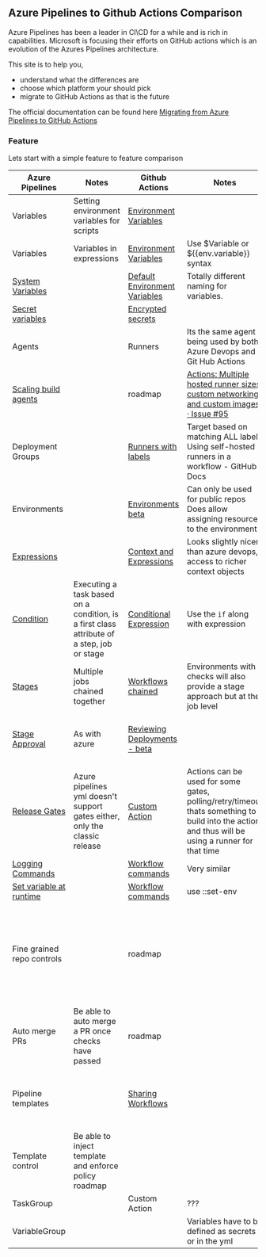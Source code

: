 ## Azure Pipelines to Github Actions Comparison

Azure Pipelines has been a leader in CI\CD for a while and is rich in capabilities. Microsoft is focusing their efforts on GitHub actions which is an evolution of the Azures Pipelines architecture. 

This site is to help you,
* understand what the differences are
* choose which platform your should pick 
* migrate to GitHub Actions as that is the future

The official documentation can be found here [Migrating from Azure Pipelines to GitHub Actions](https://docs.github.com/en/free-pro-team@latest/actions/learn-github-actions/migrating-from-azure-pipelines-to-github-actions)

### Feature

Lets start with a simple feature to feature comparison

|Azure Pipelines |Notes| Github Actions |Notes	| Link to roadmap|
|-|-|-|-|-|
Variables|Setting environment variables for scripts	|[Environment Variables](https://docs.github.com/en/free-pro-team@latest/actions/reference/environment-variables) 
Variables|Variables in expressions	|[Environment Variables](https://docs.github.com/en/free-pro-team@latest/actions/reference/environment-variables)|Use $Variable or ${{env.variable}} syntax
[System Variables](https://docs.microsoft.com/en-us/azure/devops/pipelines/build/variables?view=azure-devops&tabs=yaml)||[Default Environment Variables](https://docs.github.com/en/free-pro-team@latest/actions/reference/environment-variables#default-environment-variables)| Totally different naming for variables.
[Secret variables](https://docs.microsoft.com/en-us/azure/devops/pipelines/process/variables?view=azure-devops&tabs=yaml%2Cbatch#secret-variables)||[Encrypted secrets](https://docs.github.com/en/free-pro-team@latest/actions/reference/encrypted-secrets)
Agents||Runners|Its the same agent being used by both Azure Devops and Git Hub Actions
[Scaling build agents](https://docs.microsoft.com/en-us/azure/devops/pipelines/agents/scale-set-agents?view=azure-devops)||roadmap|[Actions: Multiple hosted runner sizes, custom networking, and custom images · Issue #95](https://github.com/github/roadmap/issues/95)
Deployment Groups||[Runners with labels](https://docs.github.com/en/free-pro-team@latest/actions/hosting-your-own-runners/using-self-hosted-runners-in-a-workflow_)|Target based on matching ALL labels	Using self-hosted runners in a workflow - GitHub Docs
Environments||[Environments beta](https://docs.github.com/en/free-pro-team@latest/actions/reference/environments#about-environments)| Can only be used for public repos<br>Does allow assigning resources to the environment	
[Expressions](https://docs.microsoft.com/en-us/azure/devops/pipelines/process/expressions?view=azure-devops)||[Context and Expressions](https://docs.github.com/en/free-pro-team@latest/actions/reference/context-and-expression-syntax-for-github-actions)|Looks slightly nicer than azure devops, access to richer context objects|
[Condition](https://docs.microsoft.com/en-us/azure/devops/pipelines/process/conditions?view=azure-devops&tabs=yaml)|Executing a task based on a condition, is a first class attribute of a step, job or stage|[Conditional Expression](https://docs.github.com/en/free-pro-team@latest/actions/reference/context-and-expression-syntax-for-github-actions#job-status-check-functions)|Use the `if`  along with expression|
[Stages](https://docs.microsoft.com/en-us/azure/devops/pipelines/process/stages?view=azure-devops&tabs=yaml)|Multiple jobs  chained together|[Workflows chained](https://docs.github.com/en/free-pro-team@latest/actions/reference/events-that-trigger-workflows)| Environments with checks will also provide a stage approach but at the job level
[Stage Approval](https://docs.microsoft.com/en-us/azure/devops/pipelines/process/approvals?view=azure-devops&tabs=check-pass)|As with azure |[Reviewing Deployments - beta](https://docs.github.com/en/free-pro-team@latest/actions/managing-workflow-runs/reviewing-deployments)||[Actions: Manual approvals in workflows · Issue #99](https://github.com/github/roadmap/issues/99)
[Release Gates](https://docs.microsoft.com/en-us/azure/devops/pipelines/release/approvals/gates?view=azure-devops)| Azure pipelines yml doesn't support gates either, only the classic release|[Custom Action](https://github.com/marketplace?type=actions)| Actions can be used for some gates, polling/retry/timeout thats something to build into the action and thus will be using a runner for that time
[Logging Commands](https://docs.microsoft.com/en-us/azure/devops/pipelines/scripts/logging-commands?view=azure-devops&tabs=bash)||[Workflow commands](https://docs.github.com/en/free-pro-team@latest/actions/reference/workflow-commands-for-github-actions#about-workflow-commands)|Very similar
[Set variable at runtime](https://docs.microsoft.com/en-us/azure/devops/pipelines/scripts/logging-commands?view=azure-devops&tabs=powershell#overview)||[Workflow commands](https://docs.github.com/en/free-pro-team@latest/actions/reference/workflow-commands-for-github-actions#about-workflow-commands)|use ::set-env|
Fine grained repo controls||roadmap||[Role-based Access Control (RBAC) - Custom Roles with fine-grained repo permissions · Issue #111](https://github.com/github/roadmap/issues/111)
Auto merge PRs|Be able to auto merge a PR once checks have passed|roadmap|||[Automerge Pull Requests · Issue #107](https://github.com/github/roadmap/issues/107)
Pipeline templates||[Sharing Workflows](https://docs.github.com/en/free-pro-team@latest/actions/learn-github-actions/sharing-workflows-with-your-organization)||[Actions: Centrally managed workflow templates · Issue #98](https://github.com/github/roadmap/issues/98)<br>
Template control|Be able to inject template and enforce policy	roadmap	|||	[Actions: Organization and enterprise workflows · Issue #52](https://github.com/github/roadmap/issues/52)
TaskGroup		||Custom Action|	???	
VariableGroup|||Variables have to be defined as secrets or in the yml			



